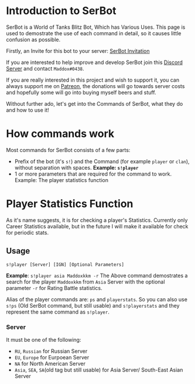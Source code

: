 # Introduction to SerBot
SerBot is a World of Tanks Blitz Bot, Which has Various Uses.
This page is used to demostrate the use of each command in detail, 
so it causes little confusion as possible.

Firstly, an Invite for this bot to your server: [SerBot Invitation](https://discordapp.com/oauth2/authorize?&client_id=213516317003612180&scope=bot&permissions=16392)

If you are interested to help improve and develop SerBot join this 
[Discord Server](http://discord.gg/gt7PquG) and contact `Maddox#0438`.

If you are really interested in this project and wish to support it, 
you can always support me on [Patreon](https://www.patreon.com/maddoxkkm), the donations will go towards 
server costs and hopefully some will go into buying myself beers and stuff.

Without further ado, let's get into the Commands of SerBot, what they do and how to use it!

# How commands work

Most commands for SerBot consists of a few parts:

- Prefix of the bot (it's `s!`) and the Command (for example `player` or `clan`), without separation with spaces. **Example: `s!player`**
- 1 or more parameters that are required for the command to work. Example: The player statistics function 

# Player Statistics Function
As it's name suggests, it is for checking a player's Statistics. Currently only Career Statistics
available, but in the future I will make it available for check for periodic stats.
## Usage
```s!player [Server] [IGN] [Optional Parameters]```

**Example**: ```s!player asia Maddoxkkm -r```
The Above command demostrates a search for the player `Maddoxkkm` from `Asia` Server with the optional parameter `-r` for Rating Battle statistics.

Alias of the player commands are: `ps` and `playerstats`. So you can also use `s!ps` (Old SerBot command, but still usable) and `s!playerstats` and they represent the same command as `s!player`.

### Server
It must be one of the following:

- `RU`, `Russian` for Russian Server
- `EU`, `Europe` for Eurpoean Server
- `NA` for North American Server
- `Asia`, `SEA`, `SA`(old tag but still usable) for Asia Server/ South-East Asian Server
